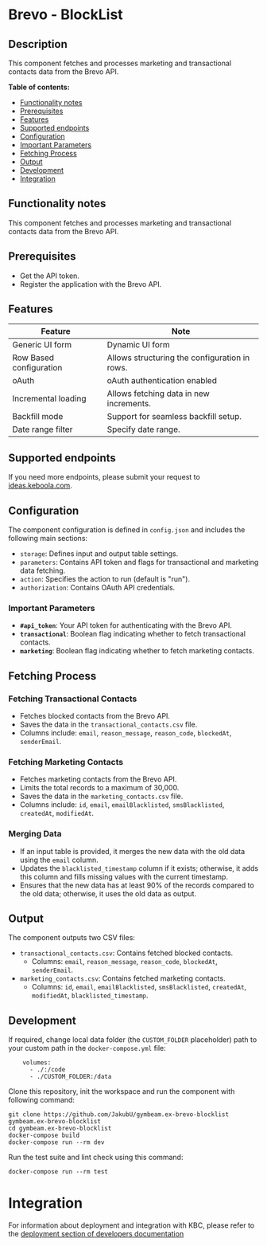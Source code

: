 # Brevo - BlockList

## Description

This component fetches and processes marketing and transactional contacts data from the Brevo API.

**Table of contents:**

- [Functionality notes](#functionality-notes)
- [Prerequisites](#prerequisites)
- [Features](#features)
- [Supported endpoints](#supported-endpoints)
- [Configuration](#configuration)
- [Important Parameters](#important-parameters)
- [Fetching Process](#fetching-process)
- [Output](#output)
- [Development](#development)
- [Integration](#integration)

## Functionality notes

This component fetches and processes marketing and transactional contacts data from the Brevo API.

## Prerequisites

- Get the API token.
- Register the application with the Brevo API.

## Features

| **Feature**             | **Note**                                      |
|-------------------------|-----------------------------------------------|
| Generic UI form         | Dynamic UI form                               |
| Row Based configuration | Allows structuring the configuration in rows. |
| oAuth                   | oAuth authentication enabled                  |
| Incremental loading     | Allows fetching data in new increments.       |
| Backfill mode           | Support for seamless backfill setup.          |
| Date range filter       | Specify date range.                           |

## Supported endpoints

If you need more endpoints, please submit your request to [ideas.keboola.com](https://ideas.keboola.com/).

## Configuration

The component configuration is defined in `config.json` and includes the following main sections:

- `storage`: Defines input and output table settings.
- `parameters`: Contains API token and flags for transactional and marketing data fetching.
- `action`: Specifies the action to run (default is "run").
- `authorization`: Contains OAuth API credentials.

### Important Parameters

- **`#api_token`**: Your API token for authenticating with the Brevo API.
- **`transactional`**: Boolean flag indicating whether to fetch transactional contacts.
- **`marketing`**: Boolean flag indicating whether to fetch marketing contacts.

## Fetching Process

### Fetching Transactional Contacts

- Fetches blocked contacts from the Brevo API.
- Saves the data in the `transactional_contacts.csv` file.
- Columns include: `email`, `reason_message`, `reason_code`, `blockedAt`, `senderEmail`.

### Fetching Marketing Contacts

- Fetches marketing contacts from the Brevo API.
- Limits the total records to a maximum of 30,000.
- Saves the data in the `marketing_contacts.csv` file.
- Columns include: `id`, `email`, `emailBlacklisted`, `smsBlacklisted`, `createdAt`, `modifiedAt`.

### Merging Data

- If an input table is provided, it merges the new data with the old data using the `email` column.
- Updates the `blacklisted_timestamp` column if it exists; otherwise, it adds this column and fills missing values with the current timestamp.
- Ensures that the new data has at least 90% of the records compared to the old data; otherwise, it uses the old data as output.

## Output

The component outputs two CSV files:

- `transactional_contacts.csv`: Contains fetched blocked contacts.
  - Columns: `email`, `reason_message`, `reason_code`, `blockedAt`, `senderEmail`.
- `marketing_contacts.csv`: Contains fetched marketing contacts.
  - Columns: `id`, `email`, `emailBlacklisted`, `smsBlacklisted`, `createdAt`, `modifiedAt`, `blacklisted_timestamp`.

Development
-----------

If required, change local data folder (the `CUSTOM_FOLDER` placeholder) path to
your custom path in the `docker-compose.yml` file:

~~~~~~~~~~~~~~~~~~~~~~~~~~~~~~~~~~~~~~~~~~~~~~~~~~~~~~~~~~~~~~~~~~~~~~~~~~~~~~~~
    volumes:
      - ./:/code
      - ./CUSTOM_FOLDER:/data
~~~~~~~~~~~~~~~~~~~~~~~~~~~~~~~~~~~~~~~~~~~~~~~~~~~~~~~~~~~~~~~~~~~~~~~~~~~~~~~~

Clone this repository, init the workspace and run the component with following
command:

~~~~~~~~~~~~~~~~~~~~~~~~~~~~~~~~~~~~~~~~~~~~~~~~~~~~~~~~~~~~~~~~~~~~~~~~~~~~~~~~
git clone https://github.com/JakubU/gymbeam.ex-brevo-blocklist gymbeam.ex-brevo-blocklist
cd gymbeam.ex-brevo-blocklist
docker-compose build
docker-compose run --rm dev
~~~~~~~~~~~~~~~~~~~~~~~~~~~~~~~~~~~~~~~~~~~~~~~~~~~~~~~~~~~~~~~~~~~~~~~~~~~~~~~~

Run the test suite and lint check using this command:

~~~~~~~~~~~~~~~~~~~~~~~~~~~~~~~~~~~~~~~~~~~~~~~~~~~~~~~~~~~~~~~~~~~~~~~~~~~~~~~~
docker-compose run --rm test
~~~~~~~~~~~~~~~~~~~~~~~~~~~~~~~~~~~~~~~~~~~~~~~~~~~~~~~~~~~~~~~~~~~~~~~~~~~~~~~~

Integration
===========

For information about deployment and integration with KBC, please refer to the
[deployment section of developers
documentation](https://developers.keboola.com/extend/component/deployment/)
